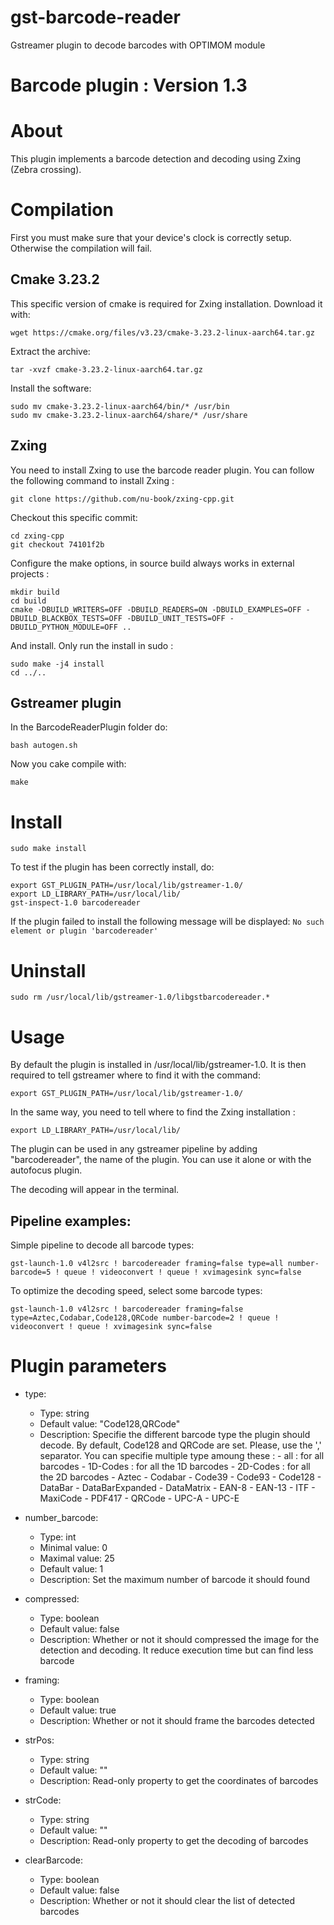 # gst-barcode-reader
Gstreamer plugin to decode barcodes with OPTIMOM module

# Barcode plugin : Version 1.3

# About

This plugin implements a barcode detection and decoding using Zxing (Zebra crossing).

# Compilation

First you must make sure that your device's clock is correctly setup.
Otherwise the compilation will fail.

## Cmake 3.23.2
This specific version of cmake is required for Zxing installation. Download it with:

	wget https://cmake.org/files/v3.23/cmake-3.23.2-linux-aarch64.tar.gz

Extract the archive:

	tar -xvzf cmake-3.23.2-linux-aarch64.tar.gz

Install the software:

	sudo mv cmake-3.23.2-linux-aarch64/bin/* /usr/bin
	sudo mv cmake-3.23.2-linux-aarch64/share/* /usr/share

## Zxing
You need to install Zxing to use the barcode reader plugin.
You can follow the following command to install Zxing :

	git clone https://github.com/nu-book/zxing-cpp.git

Checkout this specific commit:

	cd zxing-cpp
	git checkout 74101f2b

Configure the make options, in source build always works in external projects :

	mkdir build
	cd build
	cmake -DBUILD_WRITERS=OFF -DBUILD_READERS=ON -DBUILD_EXAMPLES=OFF -DBUILD_BLACKBOX_TESTS=OFF -DBUILD_UNIT_TESTS=OFF -DBUILD_PYTHON_MODULE=OFF ..

And install. Only run the install in sudo :

	sudo make -j4 install
	cd ../..

## Gstreamer plugin

In the BarcodeReaderPlugin folder do:

	bash autogen.sh

Now you cake compile with:

	make

# Install

	sudo make install

To test if the plugin has been correctly install, do:

	export GST_PLUGIN_PATH=/usr/local/lib/gstreamer-1.0/
	export LD_LIBRARY_PATH=/usr/local/lib/
	gst-inspect-1.0 barcodereader

If the plugin failed to install the following message will be displayed: ```No such element or plugin 'barcodereader'```

# Uninstall

	sudo rm /usr/local/lib/gstreamer-1.0/libgstbarcodereader.*

# Usage
By default the plugin is installed in /usr/local/lib/gstreamer-1.0. 
It is then required to tell gstreamer where to find it with the command:

	export GST_PLUGIN_PATH=/usr/local/lib/gstreamer-1.0/

In the same way, you need to tell where to find the Zxing installation :

	export LD_LIBRARY_PATH=/usr/local/lib/

The plugin can be used in any gstreamer pipeline by adding "barcodereader", the name of the plugin. You can use it alone or with the autofocus plugin.

The decoding will appear in the terminal.

## Pipeline examples:
Simple pipeline to decode all barcode types:

	gst-launch-1.0 v4l2src ! barcodereader framing=false type=all number-barcode=5 ! queue ! videoconvert ! queue ! xvimagesink sync=false

To optimize the decoding speed, select some barcode types:

	gst-launch-1.0 v4l2src ! barcodereader framing=false type=Aztec,Codabar,Code128,QRCode number-barcode=2 ! queue ! videoconvert ! queue ! xvimagesink sync=false

# Plugin parameters

- type: 
    - Type: string
    - Default value: "Code128,QRCode"
    - Description:  Specifie the different barcode type the plugin should decode. By default, Code128 and QRCode are set.
                    Please, use the ',' separator. You can specifie multiple type amoung these :
                        - all : for all barcodes
                        - 1D-Codes : for all the 1D barcodes
                        - 2D-Codes : for all the 2D barcodes
                        - Aztec
                        - Codabar
                        - Code39
                        - Code93
                        - Code128
                        - DataBar
                        - DataBarExpanded
                        - DataMatrix
                        - EAN-8
                        - EAN-13
                        - ITF
                        - MaxiCode
                        - PDF417
                        - QRCode
                        - UPC-A
                        - UPC-E

- number_barcode: 
    - Type: int
    - Minimal value: 0
    - Maximal value: 25
    - Default value: 1
    - Description: Set the maximum number of barcode it should found

- compressed: 
    - Type: boolean
    - Default value: false
    - Description: Whether or not it should compressed the image for the detection and decoding. It reduce execution time but can find less barcode

- framing: 
    - Type: boolean
    - Default value: true
    - Description: Whether or not it should frame the barcodes detected

- strPos:
    - Type: string
    - Default value: ""
    - Description: Read-only property to get the coordinates of barcodes

- strCode:
    - Type: string
    - Default value: ""
    - Description: Read-only property to get the decoding of barcodes

- clearBarcode: 
    - Type: boolean
    - Default value: false
    - Description: Whether or not it should clear the list of detected barcodes


